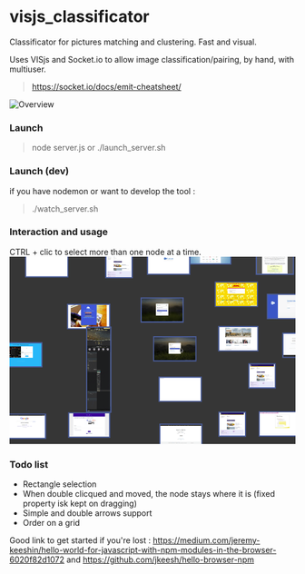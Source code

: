 # visjs_classificator
Classificator for pictures matching and clustering. Fast and visual.

Uses VISjs and Socket.io to allow image classification/pairing, by hand, with multiuser.

> https://socket.io/docs/emit-cheatsheet/

![Overview](./doc/pictures/overview.gif)


### Launch

> node server.js
or 
> ./launch_server.sh 

### Launch (dev)

if you have nodemon or want to develop the tool : 
> ./watch_server.sh 

### Interaction and usage
CTRL + clic to select more than one node at a time.
![Multiselection](./doc/pictures/multiselect.gif)


### Todo list 
- Rectangle selection
- When double clicqued and moved, the node stays where it is (fixed property isk kept on dragging)
- Simple and double arrows support
- Order on a grid

Good link to get started if you're lost : https://medium.com/jeremy-keeshin/hello-world-for-javascript-with-npm-modules-in-the-browser-6020f82d1072 and https://github.com/jkeesh/hello-browser-npm
